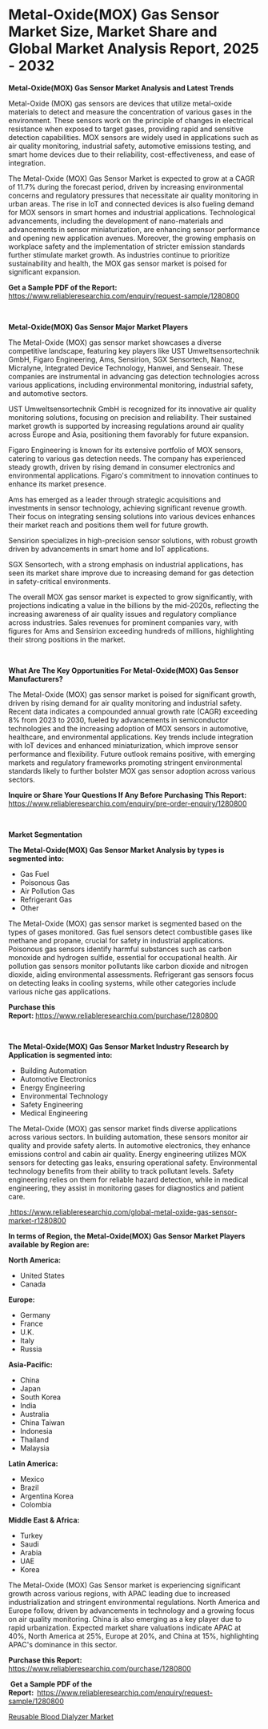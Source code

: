 <p><h1>Metal-Oxide(MOX) Gas Sensor Market Size, Market Share and Global Market Analysis Report, 2025 - 2032</h1></p><p><strong>Metal-Oxide(MOX) Gas Sensor Market Analysis and Latest Trends</strong></p>
<p><p>Metal-Oxide (MOX) gas sensors are devices that utilize metal-oxide materials to detect and measure the concentration of various gases in the environment. These sensors work on the principle of changes in electrical resistance when exposed to target gases, providing rapid and sensitive detection capabilities. MOX sensors are widely used in applications such as air quality monitoring, industrial safety, automotive emissions testing, and smart home devices due to their reliability, cost-effectiveness, and ease of integration.</p><p>The Metal-Oxide (MOX) Gas Sensor Market is expected to grow at a CAGR of 11.7% during the forecast period, driven by increasing environmental concerns and regulatory pressures that necessitate air quality monitoring in urban areas. The rise in IoT and connected devices is also fueling demand for MOX sensors in smart homes and industrial applications. Technological advancements, including the development of nano-materials and advancements in sensor miniaturization, are enhancing sensor performance and opening new application avenues. Moreover, the growing emphasis on workplace safety and the implementation of stricter emission standards further stimulate market growth. As industries continue to prioritize sustainability and health, the MOX gas sensor market is poised for significant expansion.</p></p>
<p><strong>Get a Sample PDF of the Report:&nbsp;</strong> <a href="https://www.reliableresearchiq.com/enquiry/request-sample/1280800?utm_campaign=2278&utm_medium=2&utm_source=Github&utm_content=ia&utm_term=24032025&utm_id=metal-oxidemox-gas-sensor">https://www.reliableresearchiq.com/enquiry/request-sample/1280800</a></p>
<p>&nbsp;</p>
<p><strong>Metal-Oxide(MOX) Gas Sensor Major Market Players</strong></p>
<p><p>The Metal-Oxide (MOX) gas sensor market showcases a diverse competitive landscape, featuring key players like UST Umweltsensortechnik GmbH, Figaro Engineering, Ams, Sensirion, SGX Sensortech, Nanoz, Micralyne, Integrated Device Technology, Hanwei, and Senseair. These companies are instrumental in advancing gas detection technologies across various applications, including environmental monitoring, industrial safety, and automotive sectors.</p><p>UST Umweltsensortechnik GmbH is recognized for its innovative air quality monitoring solutions, focusing on precision and reliability. Their sustained market growth is supported by increasing regulations around air quality across Europe and Asia, positioning them favorably for future expansion.</p><p>Figaro Engineering is known for its extensive portfolio of MOX sensors, catering to various gas detection needs. The company has experienced steady growth, driven by rising demand in consumer electronics and environmental applications. Figaro's commitment to innovation continues to enhance its market presence.</p><p>Ams has emerged as a leader through strategic acquisitions and investments in sensor technology, achieving significant revenue growth. Their focus on integrating sensing solutions into various devices enhances their market reach and positions them well for future growth.</p><p>Sensirion specializes in high-precision sensor solutions, with robust growth driven by advancements in smart home and IoT applications.</p><p>SGX Sensortech, with a strong emphasis on industrial applications, has seen its market share improve due to increasing demand for gas detection in safety-critical environments.</p><p>The overall MOX gas sensor market is expected to grow significantly, with projections indicating a value in the billions by the mid-2020s, reflecting the increasing awareness of air quality issues and regulatory compliance across industries. Sales revenues for prominent companies vary, with figures for Ams and Sensirion exceeding hundreds of millions, highlighting their strong positions in the market.</p></p>
<p>&nbsp;</p>
<p><strong>What Are The Key Opportunities For Metal-Oxide(MOX) Gas Sensor Manufacturers?</strong></p>
<p><p>The Metal-Oxide (MOX) gas sensor market is poised for significant growth, driven by rising demand for air quality monitoring and industrial safety. Recent data indicates a compounded annual growth rate (CAGR) exceeding 8% from 2023 to 2030, fueled by advancements in semiconductor technologies and the increasing adoption of MOX sensors in automotive, healthcare, and environmental applications. Key trends include integration with IoT devices and enhanced miniaturization, which improve sensor performance and flexibility. Future outlook remains positive, with emerging markets and regulatory frameworks promoting stringent environmental standards likely to further bolster MOX gas sensor adoption across various sectors.</p></p>
<p><strong>Inquire or Share Your Questions If Any Before Purchasing This Report:</strong> <a href="https://www.reliableresearchiq.com/enquiry/pre-order-enquiry/1280800?utm_campaign=2278&utm_medium=2&utm_source=Github&utm_content=ia&utm_term=24032025&utm_id=metal-oxidemox-gas-sensor">https://www.reliableresearchiq.com/enquiry/pre-order-enquiry/1280800</a></p>
<p>&nbsp;</p>
<p><strong>Market Segmentation</strong></p>
<p><strong>The Metal-Oxide(MOX) Gas Sensor Market Analysis by types is segmented into:</strong></p>
<p><ul><li>Gas Fuel</li><li>Poisonous Gas</li><li>Air Pollution Gas</li><li>Refrigerant Gas</li><li>Other</li></ul></p>
<p><p>The Metal-Oxide (MOX) gas sensor market is segmented based on the types of gases monitored. Gas fuel sensors detect combustible gases like methane and propane, crucial for safety in industrial applications. Poisonous gas sensors identify harmful substances such as carbon monoxide and hydrogen sulfide, essential for occupational health. Air pollution gas sensors monitor pollutants like carbon dioxide and nitrogen dioxide, aiding environmental assessments. Refrigerant gas sensors focus on detecting leaks in cooling systems, while other categories include various niche gas applications.</p></p>
<p><strong>Purchase this Report:&nbsp;</strong><a href="https://www.reliableresearchiq.com/purchase/1280800?utm_campaign=2278&utm_medium=2&utm_source=Github&utm_content=ia&utm_term=24032025&utm_id=metal-oxidemox-gas-sensor">https://www.reliableresearchiq.com/purchase/1280800</a></p>
<p>&nbsp;</p>
<p><strong>The Metal-Oxide(MOX) Gas Sensor Market Industry Research by Application is segmented into:</strong></p>
<p><ul><li>Building Automation</li><li>Automotive Electronics</li><li>Energy Engineering</li><li>Environmental Technology</li><li>Safety Engineering</li><li>Medical Engineering</li></ul></p>
<p><p>The Metal-Oxide (MOX) gas sensor market finds diverse applications across various sectors. In building automation, these sensors monitor air quality and provide safety alerts. In automotive electronics, they enhance emissions control and cabin air quality. Energy engineering utilizes MOX sensors for detecting gas leaks, ensuring operational safety. Environmental technology benefits from their ability to track pollutant levels. Safety engineering relies on them for reliable hazard detection, while in medical engineering, they assist in monitoring gases for diagnostics and patient care.</p></p>
<p><a href="https://www.reliableresearchiq.com/global-metal-oxide-gas-sensor-market-r1280800?utm_campaign=2278&utm_medium=2&utm_source=Github&utm_content=ia&utm_term=24032025&utm_id=metal-oxidemox-gas-sensor">&nbsp;https://www.reliableresearchiq.com/global-metal-oxide-gas-sensor-market-r1280800</a></p>
<p><strong>In terms of Region, the Metal-Oxide(MOX) Gas Sensor Market Players available by Region are:</strong></p>
<p>
    <p> <strong> North America: </strong>
        <ul>
            <li>United States</li>
            <li>Canada</li>
        </ul>
        </p> 
    <p> <strong> Europe: </strong>
        <ul>
            <li>Germany</li>
            <li>France</li>
            <li>U.K.</li>
            <li>Italy</li>
            <li>Russia</li>
        </ul>
        </p> 
    <p> <strong> Asia-Pacific: </strong>
        <ul>
            <li>China</li>
            <li>Japan</li>
            <li>South Korea</li>
            <li>India</li>
            <li>Australia</li>
            <li>China Taiwan</li>
            <li>Indonesia</li>
            <li>Thailand</li>
            <li>Malaysia</li>
        </ul>
        </p> 
    <p> <strong> Latin America: </strong>
        <ul>
            <li>Mexico</li>
            <li>Brazil</li>
            <li>Argentina Korea</li>
            <li>Colombia</li>
        </ul>
        </p> 
    <p> <strong> Middle East & Africa: </strong>
        <ul>
            <li>Turkey</li>
            <li>Saudi</li>
            <li>Arabia</li>
            <li>UAE</li>
            <li>Korea</li>
        </ul>
    </p>
    </p>
<p><p>The Metal-Oxide (MOX) Gas Sensor market is experiencing significant growth across various regions, with APAC leading due to increased industrialization and stringent environmental regulations. North America and Europe follow, driven by advancements in technology and a growing focus on air quality monitoring. China is also emerging as a key player due to rapid urbanization. Expected market share valuations indicate APAC at 40%, North America at 25%, Europe at 20%, and China at 15%, highlighting APAC's dominance in this sector.</p></p>
<p><strong>Purchase this Report: </strong><a href="https://www.reliableresearchiq.com/purchase/1280800?utm_campaign=2278&utm_medium=2&utm_source=Github&utm_content=ia&utm_term=24032025&utm_id=metal-oxidemox-gas-sensor">https://www.reliableresearchiq.com/purchase/1280800</a></p>
<p>&nbsp;<strong>Get a Sample PDF of the Report:&nbsp;&nbsp;</strong><a href="https://www.reliableresearchiq.com/enquiry/request-sample/1280800?utm_campaign=2278&utm_medium=2&utm_source=Github&utm_content=ia&utm_term=24032025&utm_id=metal-oxidemox-gas-sensor">https://www.reliableresearchiq.com/enquiry/request-sample/1280800</a></p>
<p><strong></strong></p>
<p><p><a href="https://github.com/sca704osol/Market-Research-Report-List-1/blob/main/reusable-blood-dialyzer-market.md?utm_campaign=2278&utm_medium=2&utm_source=Github&utm_content=ia&utm_term=24032025&utm_id=metal-oxidemox-gas-sensor">Reusable Blood Dialyzer Market</a></p></p>